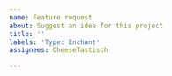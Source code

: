 ```yaml
---
name: Feature request
about: Suggest an idea for this project
title: ''
labels: 'Type: Enchant'
assignees: CheeseTastisch

---
```



